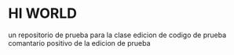 #  HI WORLD
un repositorio de prueba para la clase
edicion de codigo de  prueba
comantario positivo de la edicion de prueba
